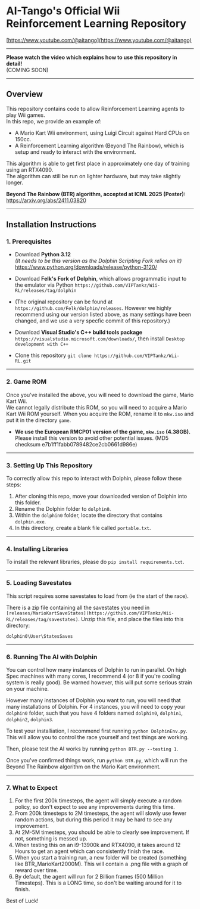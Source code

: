 # AI-Tango's Official Wii Reinforcement Learning Repository

[https://www.youtube.com/@aitango](https://www.youtube.com/@aitango)

---

**Please watch the video which explains how to use this repository in detail!**  
(COMING SOON)

---

## Overview

This repository contains code to allow Reinforcement Learning agents to play Wii games.  
In this repo, we provide an example of:

- A Mario Kart Wii environment, using Luigi Circuit against Hard CPUs on 150cc.
- A Reinforcement Learning algorithm (Beyond The Rainbow), which is setup and ready to interact with the environment.

This algorithm is able to get first place in approximately one day of training using an RTX4090.  
The algorithm can still be run on lighter hardware, but may take slightly longer.

**Beyond The Rainbow (BTR) algorithm, accepted at ICML 2025 (Poster):**  
https://arxiv.org/abs/2411.03820

---

## Installation Instructions

### 1. Prerequisites

- Download **Python 3.12**  
  _(It needs to be this version as the Dolphin Scripting Fork relies on it)_  
  https://www.python.org/downloads/release/python-3120/

- Download **Felk's Fork of Dolphin**, which allows programmatic input to the emulator via Python
  `https://github.com/VIPTankz/Wii-RL/releases/tag/dolphin`
- (The original repository can be found at `https://github.com/Felk/dolphin/releases`. However we highly recommend using our version listed above, as many settings have been changed, and we use a very specfic commit of this repository.)

- Download **Visual Studio's C++ build tools package**
  `https://visualstudio.microsoft.com/downloads/`, then install `Desktop development with C++`

- Clone this repository `git clone https://github.com/VIPTankz/Wii-RL.git`

---

### 2. Game ROM

Once you've installed the above, you will need to download the game, Mario Kart Wii.  
We cannot legally distribute this ROM, so you will need to acquire a Mario Kart Wii ROM yourself.
When you acquire the ROM, rename it to `mkw.iso` and put it in the directory `game`.

- **We use the European RMCP01 version of the game, `mkw.iso` (4.38GB).**  
  Please install this version to avoid other potential issues.
  (MD5 checksum e7b1ff1fabb0789482ce2cb0661d986e)

---

### 3. Setting Up This Repository

To correctly allow this repo to interact with Dolphin, please follow these steps:

1. After cloning this repo, move your downloaded version of Dolphin into this folder.
2. Rename the Dolphin folder to `dolphin0`.
3. Within the `dolphin0` folder, locate the directory that contains `dolphin.exe`.
4. In this directory, create a blank file called `portable.txt`.

---

### 4. Installing Libraries

To install the relevant libraries, please do `pip install requirements.txt`.

---

### 5. Loading Savestates

This script requires some savestates to load from (ie the start of the race).

There is a zip file containing all the savestates you need in `[releases/MarioKartSaveStates](https://github.com/VIPTankz/Wii-RL/releases/tag/savestates)`.
Unzip this file, and place the files into this directory:

`dolphin0\User\StatesSaves`

---
### 6. Running The AI with Dolphin

You can control how many instances of Dolphin to run in parallel. On high Spec machines with many cores, I recommend 4 (or 8 if you're cooling system is really good).
Be warned however, this will put some serious strain on your machine.

However many instances of Dolphin you want to run, you will need that many installations of Dolphin. 
For 4 instances, you will need to copy your `dolphin0` folder, such that you have 4 folders named `dolphin0`, `dolphin1`, `dolphin2`, `dolphin3`.

To test your installiation, I recommend first running `python DolphinEnv.py`. This will allow you to control the race yourself and test things are working.

Then, please test the AI works by running `python BTR.py --testing 1`. 

Once you've confirmed things work, run `python BTR.py`, which will run the Beyond The Rainbow algorithm on the Mario Kart environment.

---

### 7. What to Expect

1. For the first 200k timesteps, the agent will simply execute a random policy, so don't expect to see any improvements during this time.
2. From 200k timesteps to 2M timesteps, the agent will slowly use fewer random actions, but during this period it may be hard to see any improvement.
3. At 2M-5M timesteps, you should be able to clearly see improvement. If not, something is messed up.
4. When testing this on an i9-13900k and RTX4090, it takes around 12 Hours to get an agent which can consistently finish the race.
5. When you start a training run, a new folder will be created (something like BTR_MarioKart2000M). This will contain a .png file with a graph of reward over time.
6. By default, the agent will run for 2 Billion frames (500 Million Timesteps). This is a LONG time, so don't be waiting around for it to finish.

Best of Luck!

